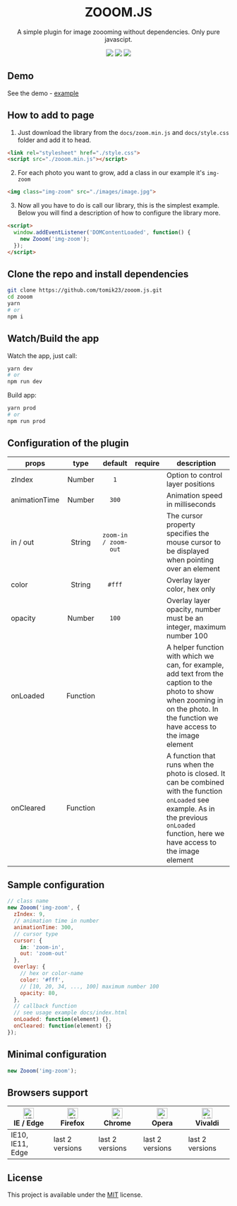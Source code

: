 <h1 align=center>ZOOOM.JS</h1>

<p align="center">
  A simple plugin for image zoooming without dependencies. Only pure javascipt.
</p>

<p align="center">
  <img src="https://img.shields.io/github/package-json/v/tomik23/zooom.js">
  <img src="https://img.shields.io/github/size/tomik23/zooom.js/docs/zooom.min.js">
  <a href="LICENSE">
    <img src="https://img.shields.io/badge/License-MIT-green.svg">
  </a>
</p>

## Demo

See the demo - [example](https://tomik23.github.io/zooom.js/)

## How to add to page
1. Just download the library from the `docs/zoom.min.js` and `docs/style.css` folder and add it to head.
```html
<link rel="stylesheet" href="./style.css">
<script src="./zooom.min.js"></script>
```
2. For each photo you want to grow, add a class in our example it's `img-zoom`
```html
<img class="img-zoom" src="./images/image.jpg">
```
3. Now all you have to do is call our library, this is the simplest example. Below you will find a description of how to configure the library more.
```html
<script>
  window.addEventListener('DOMContentLoaded', function() {
    new Zooom('img-zoom');
  });
</script>
```


## Clone the repo and install dependencies
```bash
git clone https://github.com/tomik23/zooom.js.git
cd zooom
yarn
# or
npm i
```

## Watch/Build the app
Watch the app, just call:

```bash
yarn dev
# or
npm run dev
```

Build app:

```bash
yarn prod
# or
npm run prod
```

## Configuration of the plugin

props | type | default | require | description
---- | :-------: | :-------: | :--------: | -----------
zIndex | Number | `1` |  | Option to control layer positions
animationTime | Number | `300` | | Animation speed in milliseconds
in / out | String | `zoom-in / zoom-out` |  | The cursor property specifies the mouse cursor to be displayed when pointing over an element
color | String | `#fff` |  | Overlay layer color, hex only
opacity | Number | `100` |  | Overlay layer opacity, number must be an integer, maximum number 100
onLoaded | Function |  |  | A helper function with which we can, for example, add text from the caption to the photo to show when zooming in on the photo. In the function we have access to the image element
onCleared | Function |  |  | A function that runs when the photo is closed. It can be combined with the function `onLoaded` see example. As in the previous `onLoaded` function, here we have access to the image element

## Sample configuration
```javascript
// class name
new Zooom('img-zoom', {
  zIndex: 9,
  // animation time in number
  animationTime: 300,
  // cursor type
  cursor: {
    in: 'zoom-in',
    out: 'zoom-out'
  },
  overlay: {
    // hex or color-name
    color: '#fff',
    // [10, 20, 34, ..., 100] maximum number 100
    opacity: 80,
  },
  // callback function
  // see usage example docs/index.html
  onLoaded: function(element) {},
  onCleared: function(element) {}
});
```

## Minimal configuration
```javascript
new Zooom('img-zoom');
```

## Browsers support

| [<img src="https://raw.githubusercontent.com/alrra/browser-logos/master/src/edge/edge_48x48.png" alt="IE / Edge" width="24px" height="24px" />](http://godban.github.io/browsers-support-badges/)<br/>IE / Edge | [<img src="https://raw.githubusercontent.com/alrra/browser-logos/master/src/firefox/firefox_48x48.png" alt="Firefox" width="24px" height="24px" />](http://godban.github.io/browsers-support-badges/)<br/>Firefox | [<img src="https://raw.githubusercontent.com/alrra/browser-logos/master/src/chrome/chrome_48x48.png" alt="Chrome" width="24px" height="24px" />](http://godban.github.io/browsers-support-badges/)<br/>Chrome | [<img src="https://raw.githubusercontent.com/alrra/browser-logos/master/src/opera/opera_48x48.png" alt="Opera" width="24px" height="24px" />](http://godban.github.io/browsers-support-badges/)<br/>Opera | [<img src="https://raw.githubusercontent.com/alrra/browser-logos/master/src/vivaldi/vivaldi_48x48.png" alt="Vivaldi" width="24px" height="24px" />](http://godban.github.io/browsers-support-badges/)<br/>Vivaldi |
| --------- | --------- | --------- | --------- | --------- |
| IE10, IE11, Edge| last 2 versions| last 2 versions| last 2 versions| last 2 versions

## License
This project is available under the [MIT](https://opensource.org/licenses/mit-license.php) license.